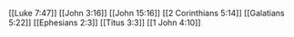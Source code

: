 [[Luke 7:47]]
[[John 3:16]]
[[John 15:16]]
[[2 Corinthians 5:14]]
[[Galatians 5:22]]
[[Ephesians 2:3]]
[[Titus 3:3]]
[[1 John 4:10]]
